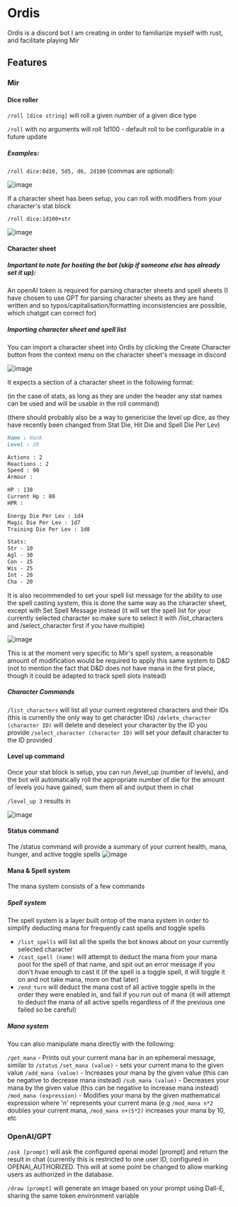 # Ordis

Ordis is a discord bot I am creating in order to familiarize myself with rust, and facilitate playing Mir

## Features

### Mir

#### Dice roller

`/roll [dice string]` will roll a given number of a given dice type

`/roll` with no arguments will roll 1d100 - default roll to be configurable in a future update

##### Examples:

`/roll dice:8d10, 5d5, d6, 2d100` (commas are optional):

![image](https://github.com/user-attachments/assets/913325ac-e774-48a3-921a-92040bc96bac)

If a character sheet has been setup, you can roll with modifiers from your character's stat block

`/roll dice:1d100+str`

![image](https://github.com/user-attachments/assets/fc479b6a-4b2d-4ecd-a028-3d80681f8c7f)

#### Character sheet

##### Important to note for hosting the bot (skip if someone else has already set it up):

An openAI token is required for parsing character sheets and spell sheets
(I have chosen to use GPT for parsing character sheets as they are hand written and so typos/capitalisation/formatting inconsistencies are possible, which chatgpt can correct for)

##### Importing character sheet and spell list

You can import a character sheet into Ordis by clicking the Create Character button from the context menu on the character sheet's message in discord

![image](https://github.com/user-attachments/assets/1cee918d-f3a7-4cfe-994f-0789db13dea2)

It expects a section of a character sheet in the following format:

(in the case of stats, as long as they are under the header any stat names can be used and will be usable in the roll command)

(there should probably also be a way to genericise the level up dice, as they have recently been changed from Stat Die, Hit Die and Spell Die Per Lev)

```markdown
Name : Hank
Level : 29

Actions : 2
Reactions : 2
Speed : 90
Armour :

HP : 138
Current Hp : 80
HPR :

Energy Die Per Lev : 1d4
Magic Die Per Lev : 1d7
Training Die Per Lev : 1d8

Stats:
Str - 10
Agl - 30
Con - 15
Wis - 25
Int - 20
Cha - 20
```

It is also recommended to set your spell list message for the ability to use the spell casting system, this is done the same way as the character sheet, except with Set Spell Message instead
(it will set the spell list for your currently selected character so make sure to select it with /list_characters and /select_character first if you have multiple)

![image](https://github.com/user-attachments/assets/ee1ab4ab-58a9-42ac-b822-cc2e4619258f)

This is at the moment very specific to Mir's spell system, a reasonable amount of modification would be required to apply this same system to D&D
(not to mention the fact that D&D does not have mana in the first place, though it could be adapted to track spell slots instead)

##### Character Commands

`/list_characters` will list all your current registered characters and their IDs (this is currently the only way to get character IDs)
`/delete_character (character ID)` will delete and deselect your character by the ID you provide
`/select_character (character ID)` will set your default character to the ID provided

#### Level up command

Once your stat block is setup, you can run /level_up (number of levels), and the bot will automatically roll the appropriate number of die for the amount of levels you have gained, sum them all and output them in chat

`/level_up 3` results in

![image](https://github.com/user-attachments/assets/c83e5120-ca0d-4d67-8897-21e9ee71c437)

#### Status command

The /status command will provide a summary of your current health, mana, hunger, and active toggle spells
![image](https://github.com/user-attachments/assets/27cc95ae-51e8-48da-92ef-353076aef16f)

#### Mana & Spell system

The mana system consists of a few commands

##### Spell system

The spell system is a layer built ontop of the mana system in order to simplify deducting mana for frequently cast spells and toggle spells

- `/list_spells` will list all the spells the bot knows about on your currently selected character
- `/cast_spell (name)` will attempt to deduct the mana from your mana pool for the spell of that name, and spit out an error message if you don't hvae enough to cast it (if the spell is a toggle spell, it will toggle it on and not take mana, more on that later)
- `/end_turn` will deduct the mana cost of all active toggle spells in the order they were enabled in, and fail if you run out of mana (it will attempt to deduct the mana of all active spells regardless of if the previous one failed so be careful)

##### Mana system

You can also manipulate mana directly with the following:

`/get_mana` - Prints out your current mana bar in an ephemeral message, similar to `/status`
`/set_mana (value)` - sets your current mana to the given value
`/add_mana (value)` - Increases your mana by the given value (this can be negative to decrease mana instead)
`/sub_mana (value)` - Decreases your mana by the given value (this can be negative to increase mana instead)
`/mod_mana (expression)` - Modifies your mana by the given mathematical expression where 'n' represents your current mana (e.g `/mod_mana n*2` doubles your current mana, `/mod_mana n+(5*2)` increases your mana by 10, etc

### OpenAI/GPT

`/ask [prompt]` will ask the configured openai model [prompt] and return the result in chat (currently this is restricted to one user ID, configured in OPENAI_AUTHORIZED. This will at some point be changed to allow marking users as authorized in the database.

`/draw [prompt]` will generate an image based on your prompt using Dall-E, sharing the same token environment variable
